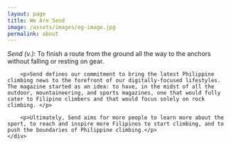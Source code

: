 ```yaml
---
layout: page
title: We Are Send
image: /assets/images/og-image.jpg
permalink: about
---
```


<div id="about">
	<div class="content">
		<p><em>Send (v.)</em>: To finish a route from the ground all the way to the anchors without falling or resting on gear.</p>

		<p>Send defines our commitment to bring the latest Philippine climbing news to the forefront of our digitally-focused lifestyles. The magazine started as an idea: to have, in the midst of all the outdoor, mountaineering, and sports magazines, one that would fully cater to Filipino climbers and that would focus solely on rock climbing. </p>

		<p>Ultimately, Send aims for more people to learn more about the sport, to reach and inspire more Filipinos to start climbing, and to push the boundaries of Philippine climbing.</p>
	</div>
</div>
